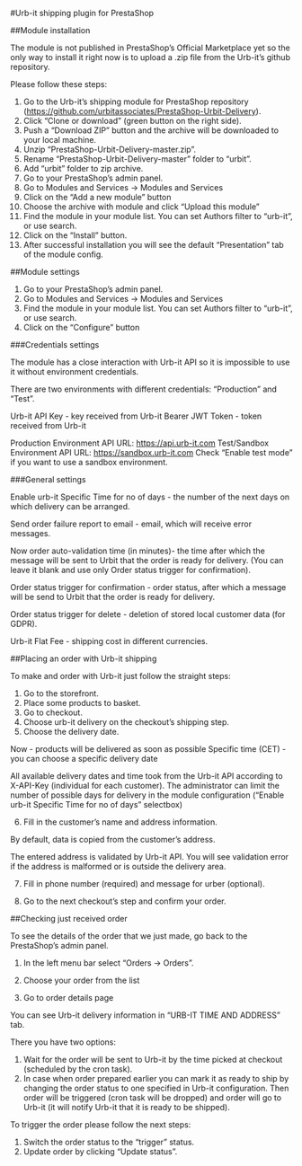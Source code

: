 #Urb-it shipping plugin for PrestaShop

##Module installation

The module is not published in PrestaShop’s Official Marketplace yet so the only way to install it right now is to upload a .zip file from the Urb-it’s github repository. 








Please follow these steps:

1. Go to the Urb-it’s shipping module for PrestaShop repository (https://github.com/urbitassociates/PrestaShop-Urbit-Delivery).
2. Click “Clone or download” (green button on the right side).
3. Push a “Download ZIP” button and the archive will be downloaded to your local machine.
4. Unzip “PrestaShop-Urbit-Delivery-master.zip”.
5. Rename “PrestaShop-Urbit-Delivery-master” folder to “urbit”.
6. Add “urbit” folder to zip archive.
7. Go to your PrestaShop’s admin panel.
8. Go to Modules and Services -> Modules and Services
9. Click on the “Add a new module” button
10. Choose the archive with module and click “Upload this module”
11. Find the module in your module list. You can set Authors filter to “urb-it”, or use search.
12. Click on the “Install” button.
13. After successful installation you will see the default “Presentation” tab of the module config.




##Module settings

1. Go to your PrestaShop’s admin panel.
2. Go to Modules and Services -> Modules and Services
3. Find the module in your module list. You can set Authors filter to “urb-it”, or use search.
4. Click on the “Configure” button




###Credentials settings

The module has a close interaction with Urb-it API so it is impossible to use it without environment credentials. 




There are two environments with different credentials: “Production” and “Test”.

Urb-it API Key - key received from Urb-it
Bearer JWT Token - token received from Urb-it

Production Environment API URL:  https://api.urb-it.com
Test/Sandbox Environment API URL:  https://sandbox.urb-it.com
Check “Enable test mode” if you want to use a sandbox environment.


###General settings




Enable urb-it Specific Time for no of days - the number of the next days on which delivery can be arranged.

Send order failure report to email - email, which will receive error messages.

Now order auto-validation time (in minutes)- the time after which the message will be sent to Urbit that the order is ready for delivery. (You can leave it blank and use only Order status trigger for confirmation).

Order status trigger for confirmation - order status, after which a message will be send to Urbit that the order is ready for delivery.

Order status trigger for delete - deletion of stored local customer data (for GDPR).

Urb-it Flat Fee - shipping cost in different currencies.



##Placing an order with Urb-it shipping

To make and order with Urb-it just follow the straight steps:

1. Go to the storefront.
2. Place some products to basket.
3. Go to checkout.
4. Choose urb-it delivery on the checkout’s shipping step.
5. Choose the delivery date.

Now - products will be delivered as soon as possible
Specific time (CET) - you can choose a specific delivery date 



All available delivery dates and time took from the Urb-it API according to X-API-Key (individual for each customer). The administrator can limit the number of possible days for delivery in the module configuration (“Enable urb-it Specific Time for no of days” selectbox)


6. Fill in the customer’s name and address information.



By default, data is copied from the customer’s address.

The entered address is validated by Urb-it API. You will see validation error if the address is malformed or is outside the delivery area.



7. Fill in phone number (required) and message for urber (optional).



8. Go to the next checkout’s step and confirm your order. 





##Checking just received order

To see the details of the order that we just made, go back to the PrestaShop’s admin panel.

1. In the left menu bar select “Orders -> Orders”.

 

2. Choose your order from the list 
3. Go to order details page




You can see Urb-it delivery information in “URB-IT TIME AND ADDRESS” tab.
 


There you have two options:
1. Wait for the order will be sent to Urb-it by the time picked at checkout (scheduled by the cron task).
2. In case when order prepared earlier you can mark it as ready to ship by changing the order status to one specified in Urb-it configuration. Then order will be triggered (cron task will be dropped) and order will go to Urb-it (it will notify Urb-it that it is ready to be shipped).

To trigger the order please follow the next steps:

1. Switch the order status to the “trigger” status.
1. Update order by clicking “Update status”.






